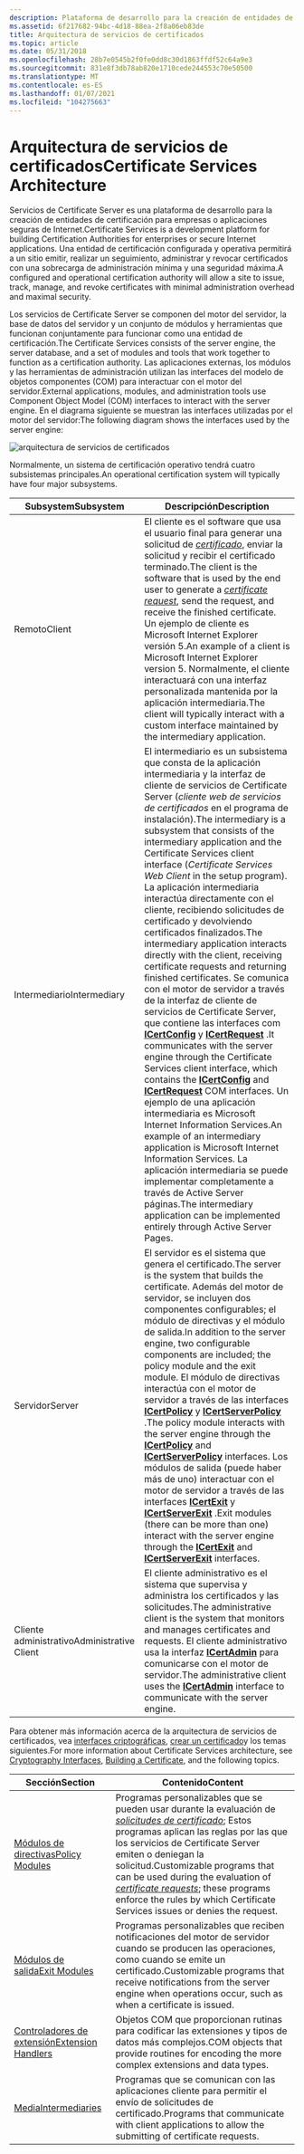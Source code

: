 ```yaml
---
description: Plataforma de desarrollo para la creación de entidades de certificación para empresas o aplicaciones seguras de Internet.
ms.assetid: 6f217682-94bc-4d18-88ea-2f8a06eb83de
title: Arquitectura de servicios de certificados
ms.topic: article
ms.date: 05/31/2018
ms.openlocfilehash: 28b7e0545b2f0fe0dd8c30d1863ffdf52c64a9e3
ms.sourcegitcommit: 831e8f3db78ab820e1710cede244553c70e50500
ms.translationtype: MT
ms.contentlocale: es-ES
ms.lasthandoff: 01/07/2021
ms.locfileid: "104275663"
---
```

# <a name="certificate-services-architecture"></a><span data-ttu-id="a379a-103">Arquitectura de servicios de certificados</span><span class="sxs-lookup"><span data-stu-id="a379a-103">Certificate Services Architecture</span></span>

<span data-ttu-id="a379a-104">Servicios de Certificate Server es una plataforma de desarrollo para la creación de entidades de certificación para empresas o aplicaciones seguras de Internet.</span><span class="sxs-lookup"><span data-stu-id="a379a-104">Certificate Services is a development platform for building Certification Authorities for enterprises or secure Internet applications.</span></span> <span data-ttu-id="a379a-105">Una entidad de certificación configurada y operativa permitirá a un sitio emitir, realizar un seguimiento, administrar y revocar certificados con una sobrecarga de administración mínima y una seguridad máxima.</span><span class="sxs-lookup"><span data-stu-id="a379a-105">A configured and operational certification authority will allow a site to issue, track, manage, and revoke certificates with minimal administration overhead and maximal security.</span></span>

<span data-ttu-id="a379a-106">Los servicios de Certificate Server se componen del motor del servidor, la base de datos del servidor y un conjunto de módulos y herramientas que funcionan conjuntamente para funcionar como una entidad de certificación.</span><span class="sxs-lookup"><span data-stu-id="a379a-106">The Certificate Services consists of the server engine, the server database, and a set of modules and tools that work together to function as a certification authority.</span></span> <span data-ttu-id="a379a-107">Las aplicaciones externas, los módulos y las herramientas de administración utilizan las interfaces del modelo de objetos componentes (COM) para interactuar con el motor del servidor.</span><span class="sxs-lookup"><span data-stu-id="a379a-107">External applications, modules, and administration tools use Component Object Model (COM) interfaces to interact with the server engine.</span></span> <span data-ttu-id="a379a-108">En el diagrama siguiente se muestran las interfaces utilizadas por el motor del servidor:</span><span class="sxs-lookup"><span data-stu-id="a379a-108">The following diagram shows the interfaces used by the server engine:</span></span>

![arquitectura de servicios de certificados](images/certapi.png)

<span data-ttu-id="a379a-110">Normalmente, un sistema de certificación operativo tendrá cuatro subsistemas principales.</span><span class="sxs-lookup"><span data-stu-id="a379a-110">An operational certification system will typically have four major subsystems.</span></span>



| <span data-ttu-id="a379a-111">Subsystem</span><span class="sxs-lookup"><span data-stu-id="a379a-111">Subsystem</span></span>             | <span data-ttu-id="a379a-112">Descripción</span><span class="sxs-lookup"><span data-stu-id="a379a-112">Description</span></span>                                                                                                                                                                                                                                                                                                                                                                                                                                                                                                                                                                                                                                                                                                     |
|-----------------------|-----------------------------------------------------------------------------------------------------------------------------------------------------------------------------------------------------------------------------------------------------------------------------------------------------------------------------------------------------------------------------------------------------------------------------------------------------------------------------------------------------------------------------------------------------------------------------------------------------------------------------------------------------------------------------------------------------------------|
| <span data-ttu-id="a379a-113">Remoto</span><span class="sxs-lookup"><span data-stu-id="a379a-113">Client</span></span>                | <span data-ttu-id="a379a-114">El cliente es el software que usa el usuario final para generar una solicitud de [*certificado*](../secgloss/c-gly.md), enviar la solicitud y recibir el certificado terminado.</span><span class="sxs-lookup"><span data-stu-id="a379a-114">The client is the software that is used by the end user to generate a [*certificate request*](../secgloss/c-gly.md), send the request, and receive the finished certificate.</span></span> <span data-ttu-id="a379a-115">Un ejemplo de cliente es Microsoft Internet Explorer versión 5.</span><span class="sxs-lookup"><span data-stu-id="a379a-115">An example of a client is Microsoft Internet Explorer version 5.</span></span> <span data-ttu-id="a379a-116">Normalmente, el cliente interactuará con una interfaz personalizada mantenida por la aplicación intermediaria.</span><span class="sxs-lookup"><span data-stu-id="a379a-116">The client will typically interact with a custom interface maintained by the intermediary application.</span></span>                                                                                                                                                                                                                                                                                              |
| <span data-ttu-id="a379a-117">Intermediario</span><span class="sxs-lookup"><span data-stu-id="a379a-117">Intermediary</span></span>          | <span data-ttu-id="a379a-118">El intermediario es un subsistema que consta de la aplicación intermediaria y la interfaz de cliente de servicios de Certificate Server (*cliente web de servicios de certificados* en el programa de instalación).</span><span class="sxs-lookup"><span data-stu-id="a379a-118">The intermediary is a subsystem that consists of the intermediary application and the Certificate Services client interface (*Certificate Services Web Client* in the setup program).</span></span> <span data-ttu-id="a379a-119">La aplicación intermediaria interactúa directamente con el cliente, recibiendo solicitudes de certificado y devolviendo certificados finalizados.</span><span class="sxs-lookup"><span data-stu-id="a379a-119">The intermediary application interacts directly with the client, receiving certificate requests and returning finished certificates.</span></span> <span data-ttu-id="a379a-120">Se comunica con el motor de servidor a través de la interfaz de cliente de servicios de Certificate Server, que contiene las interfaces com [**ICertConfig**](/windows/desktop/api/Certcli/nn-certcli-icertconfig) y [**ICertRequest**](/windows/desktop/api/Certcli/nn-certcli-icertrequest) .</span><span class="sxs-lookup"><span data-stu-id="a379a-120">It communicates with the server engine through the Certificate Services client interface, which contains the [**ICertConfig**](/windows/desktop/api/Certcli/nn-certcli-icertconfig) and [**ICertRequest**](/windows/desktop/api/Certcli/nn-certcli-icertrequest) COM interfaces.</span></span> <span data-ttu-id="a379a-121">Un ejemplo de una aplicación intermediaria es Microsoft Internet Information Services.</span><span class="sxs-lookup"><span data-stu-id="a379a-121">An example of an intermediary application is Microsoft Internet Information Services.</span></span> <span data-ttu-id="a379a-122">La aplicación intermediaria se puede implementar completamente a través de Active Server páginas.</span><span class="sxs-lookup"><span data-stu-id="a379a-122">The intermediary application can be implemented entirely through Active Server Pages.</span></span> |
| <span data-ttu-id="a379a-123">Servidor</span><span class="sxs-lookup"><span data-stu-id="a379a-123">Server</span></span>                | <span data-ttu-id="a379a-124">El servidor es el sistema que genera el certificado.</span><span class="sxs-lookup"><span data-stu-id="a379a-124">The server is the system that builds the certificate.</span></span> <span data-ttu-id="a379a-125">Además del motor de servidor, se incluyen dos componentes configurables; el módulo de directivas y el módulo de salida.</span><span class="sxs-lookup"><span data-stu-id="a379a-125">In addition to the server engine, two configurable components are included; the policy module and the exit module.</span></span> <span data-ttu-id="a379a-126">El módulo de directivas interactúa con el motor de servidor a través de las interfaces [**ICertPolicy**](/windows/desktop/api/Certpol/nn-certpol-icertpolicy) y [**ICertServerPolicy**](/windows/desktop/api/Certif/nn-certif-icertserverpolicy) .</span><span class="sxs-lookup"><span data-stu-id="a379a-126">The policy module interacts with the server engine through the [**ICertPolicy**](/windows/desktop/api/Certpol/nn-certpol-icertpolicy) and [**ICertServerPolicy**](/windows/desktop/api/Certif/nn-certif-icertserverpolicy) interfaces.</span></span> <span data-ttu-id="a379a-127">Los módulos de salida (puede haber más de uno) interactuar con el motor de servidor a través de las interfaces [**ICertExit**](/windows/desktop/api/Certexit/nn-certexit-icertexit) y [**ICertServerExit**](/windows/desktop/api/Certif/nn-certif-icertserverexit) .</span><span class="sxs-lookup"><span data-stu-id="a379a-127">Exit modules (there can be more than one) interact with the server engine through the [**ICertExit**](/windows/desktop/api/Certexit/nn-certexit-icertexit) and [**ICertServerExit**](/windows/desktop/api/Certif/nn-certif-icertserverexit) interfaces.</span></span>                                                                                                                                                                                       |
| <span data-ttu-id="a379a-128">Cliente administrativo</span><span class="sxs-lookup"><span data-stu-id="a379a-128">Administrative Client</span></span> | <span data-ttu-id="a379a-129">El cliente administrativo es el sistema que supervisa y administra los certificados y las solicitudes.</span><span class="sxs-lookup"><span data-stu-id="a379a-129">The administrative client is the system that monitors and manages certificates and requests.</span></span> <span data-ttu-id="a379a-130">El cliente administrativo usa la interfaz [**ICertAdmin**](/windows/desktop/api/Certadm/nn-certadm-icertadmin) para comunicarse con el motor de servidor.</span><span class="sxs-lookup"><span data-stu-id="a379a-130">The administrative client uses the [**ICertAdmin**](/windows/desktop/api/Certadm/nn-certadm-icertadmin) interface to communicate with the server engine.</span></span>                                                                                                                                                                                                                                                                                                                                                                                                                                                                                               |



 

<span data-ttu-id="a379a-131">Para obtener más información acerca de la arquitectura de servicios de certificados, vea [interfaces criptográficas](cryptography-interfaces.md), [crear un certificado](building-a-certificate.md)y los temas siguientes.</span><span class="sxs-lookup"><span data-stu-id="a379a-131">For more information about Certificate Services architecture, see [Cryptography Interfaces](cryptography-interfaces.md), [Building a Certificate](building-a-certificate.md), and the following topics.</span></span>



| <span data-ttu-id="a379a-132">Sección</span><span class="sxs-lookup"><span data-stu-id="a379a-132">Section</span></span>                                      | <span data-ttu-id="a379a-133">Contenido</span><span class="sxs-lookup"><span data-stu-id="a379a-133">Content</span></span>                                                                                                                                                                                                                                                                    |
|----------------------------------------------|----------------------------------------------------------------------------------------------------------------------------------------------------------------------------------------------------------------------------------------------------------------------------|
| [<span data-ttu-id="a379a-134">Módulos de directivas</span><span class="sxs-lookup"><span data-stu-id="a379a-134">Policy Modules</span></span>](policy-modules.md)         | <span data-ttu-id="a379a-135">Programas personalizables que se pueden usar durante la evaluación de [*solicitudes de certificado*](../secgloss/c-gly.md); Estos programas aplican las reglas por las que los servicios de Certificate Server emiten o deniegan la solicitud.</span><span class="sxs-lookup"><span data-stu-id="a379a-135">Customizable programs that can be used during the evaluation of [*certificate requests*](../secgloss/c-gly.md); these programs enforce the rules by which Certificate Services issues or denies the request.</span></span> |
| [<span data-ttu-id="a379a-136">Módulos de salida</span><span class="sxs-lookup"><span data-stu-id="a379a-136">Exit Modules</span></span>](exit-modules.md)             | <span data-ttu-id="a379a-137">Programas personalizables que reciben notificaciones del motor de servidor cuando se producen las operaciones, como cuando se emite un certificado.</span><span class="sxs-lookup"><span data-stu-id="a379a-137">Customizable programs that receive notifications from the server engine when operations occur, such as when a certificate is issued.</span></span>                                                                                                                                       |
| [<span data-ttu-id="a379a-138">Controladores de extensión</span><span class="sxs-lookup"><span data-stu-id="a379a-138">Extension Handlers</span></span>](extension-handlers.md) | <span data-ttu-id="a379a-139">Objetos COM que proporcionan rutinas para codificar las extensiones y tipos de datos más complejos.</span><span class="sxs-lookup"><span data-stu-id="a379a-139">COM objects that provide routines for encoding the more complex extensions and data types.</span></span>                                                                                                                                                                                 |
| [<span data-ttu-id="a379a-140">Media</span><span class="sxs-lookup"><span data-stu-id="a379a-140">Intermediaries</span></span>](intermediaries.md)         | <span data-ttu-id="a379a-141">Programas que se comunican con las aplicaciones cliente para permitir el envío de solicitudes de certificado.</span><span class="sxs-lookup"><span data-stu-id="a379a-141">Programs that communicate with client applications to allow the submitting of certificate requests.</span></span>                                                                                                                                                                        |



 

 

 

